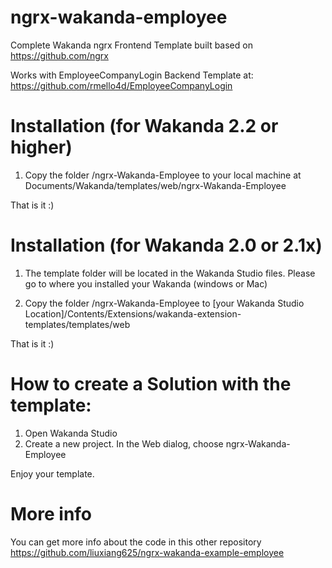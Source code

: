 # ngrx-wakanda-employee
Complete Wakanda ngrx Frontend Template built based on https://github.com/ngrx

Works with EmployeeCompanyLogin Backend Template at: https://github.com/rmello4d/EmployeeCompanyLogin


# Installation (for Wakanda 2.2 or higher)

1. Copy the folder /ngrx-Wakanda-Employee to your local machine at Documents/Wakanda/templates/web/ngrx-Wakanda-Employee

That is it :) 



# Installation (for Wakanda 2.0 or 2.1x)

1. The template folder will be located in the Wakanda Studio files. Please go to where you installed your Wakanda (windows or Mac)

2. Copy the folder /ngrx-Wakanda-Employee to 
[your Wakanda Studio Location]/Contents/Extensions/wakanda-extension-templates/templates/web

That is it :) 



# How to create a Solution with the template:

1. Open Wakanda Studio
2. Create a new project. In the Web dialog, choose ngrx-Wakanda-Employee
 
Enjoy your template. 


# More info
You can get more info about the code in this other repository https://github.com/liuxiang625/ngrx-wakanda-example-employee
